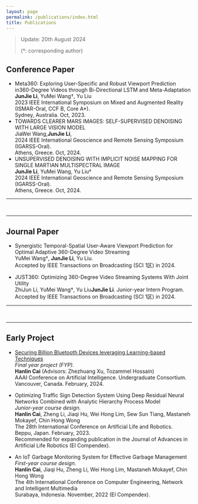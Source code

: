 ```yaml
---
layout: page
permalink: /publications/index.html
title: Publications
---
```


> Update: 20th August 2024
>
> (†: corresponding author)

## Conference Paper

- Meta360: Exploring User-Specific and Robust Viewport Prediction in360-Degree Videos through Bi-Directional LSTM and Meta-Adaptation<br>**JunJie Li**, YuMei Wang†, Yu Liu<br>2023 IEEE International Symposium on Mixed and Augmented Reality (ISMAR-Oral, CCF B, Core A*).<br>Sydney, Australia. Oct, 2023.
- TOWARDS CLEARER MARS IMAGES: SELF-SUPERVISED DENOISING WITH LARGE VISION MODEL<br>JiaWei Wang,**JunJie Li**,<br>2024 IEEE International Geoscience and Remote Sensing Symposium (IGARSS-Oral).<br>Athens, Greece. Oct, 2024.
- UNSUPERVISED DENOISING WITH IMPLICIT NOISE MAPPING FOR SINGLE MARTIAN MULTISPECTRAL IMAGE<br>**JunJie Li**, YuMei Wang, Yu Liu†<br>2024 IEEE International Geoscience and Remote Sensing Symposium (IGARSS-Oral).<br>Athens, Greece. Oct, 2024.

---

<br>

---

## Journal Paper

- Synergistic Temporal-Spatial User-Aware Viewport Prediction for Optimal Adaptive 360-Degree Video Streaming<br>YuMei Wang†, **JunJie Li**, Yu Liu.<br>Accepted by IEEE Transactions on Broadcasting (SCI 1区) in 2024.

- JUST360: Optimizing 360-Degree Video Streaming Systems With Joint Utility<br>ZhiJun Li, YuMei Wang†, Yu Liu**JunJie Li**. Junior-year Intern Program.<br>Accepted by IEEE Transactions on Broadcasting (SCI 1区) in 2024.

---

<br>

---

## Early Project

- [Securing Billion Bluetooth Devices leveraging Learning-based Techniques](https://ojs.aaai.org/index.php/AAAI/article/view/30544)<br>*Final year project (FYP).*<br>**Hanlin Cai** (Advisors: Zhezhuang Xu, Tozammel Hossain)<br>AAAI Conference on Artificial Intelligence. Undergraduate Consortium.<br>Vancouver, Canada. February, 2024.

- Optimizing Traffic Sign Detection System Using Deep Residual Neural Networks Combined with Analytic Hierarchy Process Model<br>*Junior-year course design.*<br>**Hanlin Cai**, Zheng Li, Jiaqi Hu, Wei Hong Lim, Sew Sun Tiang, Mastaneh Mokayef, Chin Hong Wong<br>The 28th International Conference on Artificial Life and Robotics.<br>Beppu, Japan. February, 2023.<br>Recommended for expanding publication in the Journal of Advances in Artificial Life Robotics (EI Compendex).

- An IoT Garbage Monitoring System for Effective Garbage Management<br>*First-year course design.*<br>**Hanlin Cai**, Jiaqi Hu, Zheng Li, Wei Hong Lim, Mastaneh Mokayef, Chin Hong Wong<br>The 4th International Conference on Computer Engineering, Network and Intelligent Multimedia<br>Surabaya, Indonesia. November, 2022 (EI Compendex).<br>

  <br>
